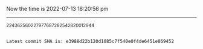 Now the time is 2022-07-13 18:20:56 pm

---

<small>224362560227977687282542820012944</small>

```txt

Latest commit SHA is: e3988d22b120d1085c7f540e0f4de6451e869452
```
